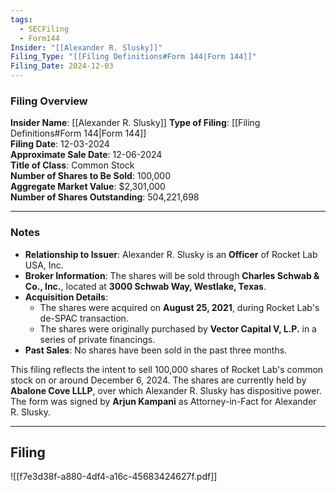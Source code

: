 ```yaml
---
tags:
  - SECFiling
  - Form144
Insider: "[[Alexander R. Slusky]]"
Filing_Type: "[[Filing Definitions#Form 144|Form 144]]"
Filing_Date: 2024-12-03
---
```

### Filing Overview

**Insider Name**: [[Alexander R. Slusky]] 
**Type of Filing**: [[Filing Definitions#Form 144|Form 144]]  
**Filing Date**: 12-03-2024  
**Approximate Sale Date**: 12-06-2024  
**Title of Class**: Common Stock  
**Number of Shares to Be Sold**: 100,000  
**Aggregate Market Value**: $2,301,000  
**Number of Shares Outstanding**: 504,221,698

---
### Notes

- **Relationship to Issuer**: Alexander R. Slusky is an **Officer** of Rocket Lab USA, Inc.
- **Broker Information**: The shares will be sold through **Charles Schwab & Co., Inc.**, located at **3000 Schwab Way, Westlake, Texas**.
- **Acquisition Details**:
    - The shares were acquired on **August 25, 2021**, during Rocket Lab's de-SPAC transaction.
    - The shares were originally purchased by **Vector Capital V, L.P.** in a series of private financings.
- **Past Sales**: No shares have been sold in the past three months.

This filing reflects the intent to sell 100,000 shares of Rocket Lab's common stock on or around December 6, 2024. The shares are currently held by **Abalone Cove LLLP**, over which Alexander R. Slusky has dispositive power. The form was signed by **Arjun Kampani** as Attorney-in-Fact for Alexander R. Slusky.

---
## Filing

![[f7e3d38f-a880-4df4-a16c-45683424627f.pdf]]